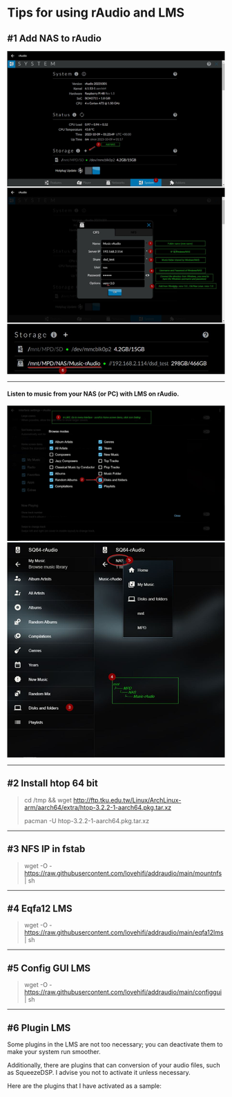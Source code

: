 # Tips for using rAudio and LMS
## #1 Add NAS to rAudio
![Screenshot](001.jpg)
![Screenshot](002a.jpg)
![Screenshot](003.jpg)
>
--------
>
#### Listen to music from your NAS (or PC) with LMS on rAudio.
![Screenshot](004.jpg)
![Screenshot](005.jpg)
>
-------
>
## #2 Install htop 64 bit
>
> cd /tmp && wget http://ftp.tku.edu.tw/Linux/ArchLinux-arm/aarch64/extra/htop-3.2.2-1-aarch64.pkg.tar.xz
>
> pacman -U htop-3.2.2-1-aarch64.pkg.tar.xz
>
-----------------
## #3 NFS IP in fstab
>
> wget -O - https://raw.githubusercontent.com/lovehifi/addraudio/main/mountnfs | sh
>
-----------------
## #4 Eqfa12 LMS
>
> wget -O - https://raw.githubusercontent.com/lovehifi/addraudio/main/eqfa12lms | sh
>
-----------------
## #5 Config GUI LMS
>
> wget -O - https://raw.githubusercontent.com/lovehifi/addraudio/main/configgui | sh
>
-----------------
## #6 Plugin LMS
Some plugins in the LMS are not too necessary; you can deactivate them to make your system run smoother.

Additionally, there are plugins that can conversion of your audio files, such as SqueezeDSP. I advise you not to activate it unless necessary.

Here are the plugins that I have activated as a sample:
